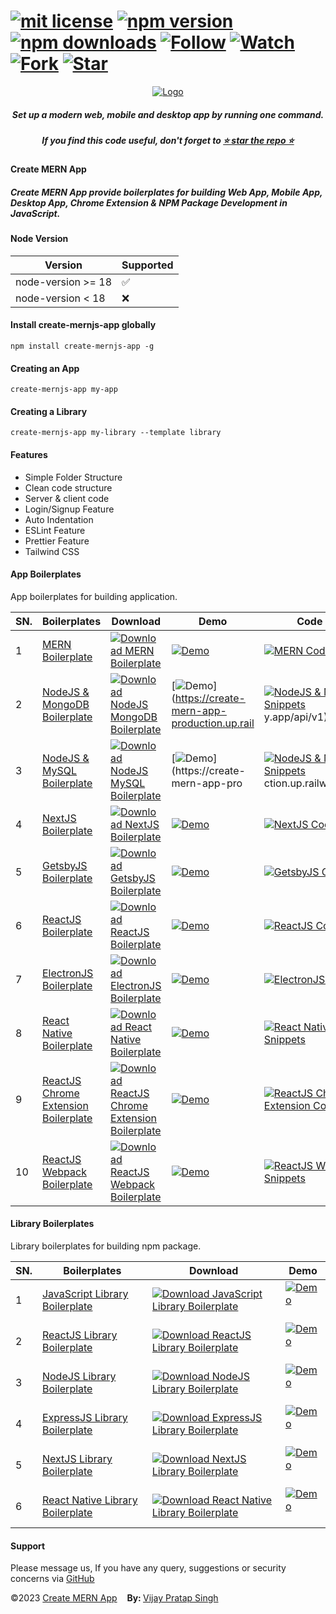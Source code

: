 # [![mit license](https://img.shields.io/github/license/mernjs/create-mern-app)](https://github.com/mernjs/create-mern-app/blob/master/LICENSE) [![npm version](https://img.shields.io/npm/v/create-mernjs-app)](https://www.npmjs.com/package/create-mernjs-app) [![npm downloads](https://img.shields.io/npm/dy/create-mernjs-app)](https://www.npmjs.com/package/create-mernjs-app) [![Follow](https://img.shields.io/github/followers/mernjs?style=social)](https://github.com/mernjs?tab=followers) [![Watch](https://img.shields.io/github/watchers/mernjs/create-mern-app?style=social)](https://github.com/mernjs/create-mern-app/watchers) [![Fork](https://img.shields.io/github/forks/mernjs/create-mern-app?style=social)](https://github.com/mernjs/create-mern-app/network/members) [![Star](https://img.shields.io/github/stars/mernjs/create-mern-app?style=social)](https://github.com/mernjs/create-mern-app/stargazers)

<p align="center">
  <a target="_blank" href="https://mernjs.github.io/create-mern-app" rel="noopener">
 <img src="https://mernjs.github.io/create-mern-app/assets/logo1.png" alt="Logo"></a>
</p>
<h5 align="center">Set up a modern web, mobile and desktop app by running one command.</h5>

<h5 align="center">
If you find this code useful, don't forget to <a target="_blank" href="https://github.com/mernjs/create-mern-app" rel="noopener">⭐ star the repo ⭐</a> 
</h5>

<h4>Create MERN App</h4>
<h5>Create MERN App provide boilerplates for building Web App, Mobile App, Desktop App, Chrome Extension & NPM Package Development in JavaScript.</h5>

<h4>Node Version </h4>

| Version | Supported          |
| ------- | ------------------ |
| node-version >= 18   | :white_check_mark: |
| node-version  < 18   | :x:  |

<h4>Install create-mernjs-app globally</h4>

```
npm install create-mernjs-app -g 
```

<h4>Creating an App</h4>

```
create-mernjs-app my-app
```

<h4>Creating a Library</h4>

```
create-mernjs-app my-library --template library
```

<h4>Features</h4>

- Simple Folder Structure
- Clean code structure
- Server & client code
- Login/Signup Feature
- Auto Indentation 
- ESLint Feature
- Prettier Feature
- Tailwind CSS 

<h4>App Boilerplates</h4>

App boilerplates for building application.

| SN. | Boilerplates | Download | Demo | Code Snippets |
| ------ | ------ | ------ | ------ | ------ |
| 1 | [MERN Boilerplate](https://github.com/mernjs/create-mern-app/tree/master/templates/app/mern-boilerplate) | [![Download MERN Boilerplate](https://custom-icon-badges.herokuapp.com/badge/-Download-blue?style=for-the-badge&logo=download&logoColor=white "Download MERN Boilerplate")](https://github.com/mernjs/create-mern-app/raw/master/templates/app/mern-boilerplate.zip) | [![Demo](https://custom-icon-badges.herokuapp.com/badge/-demo-red?style=for-the-badge&logo=link&logoColor=white "Click to view live demo")](https://create-mern-app.vercel.app) | [![MERN Code Snippets](https://custom-icon-badges.herokuapp.com/badge/-Code%20Snippets-blue?style=for-the-badge&logo=link&logoColor=white "MERN Code Snippets")](https://github.com/mernjs/create-mern-app/wiki/MERN-Code-snippets) |
| 2 | [NodeJS & MongoDB Boilerplate](https://github.com/mernjs/create-mern-app/tree/master/templates/app/nodejs-mongodb-boilerplate) | [![Download NodeJS MongoDB Boilerplate](https://custom-icon-badges.herokuapp.com/badge/-Download-blue?style=for-the-badge&logo=download&logoColor=white "Download NodeJS MongoDB Boilerplate")](https://github.com/mernjs/create-mern-app/raw/master/templates/app/nodejs-mongodb-boilerplate.zip) | [![Demo](https://custom-icon-badges.herokuapp.com/badge/-demo-red?style=for-the-badge&logo=link&logoColor=white "Click to view live demo")](https://create-mern-app-production.up.rail | [![NodeJS & MongoDB Code Snippets](https://custom-icon-badges.herokuapp.com/badge/-Code%20Snippets-blue?style=for-the-badge&logo=link&logoColor=white "NodeJS & MongoDB Code Snippets")](https://github.com/mernjs/create-mern-app/wiki/NodeJS-&-MongoDB-Code-snippets) y.app/api/v1)  |
| 3 | [NodeJS & MySQL Boilerplate](https://github.com/mernjs/create-mern-app/tree/master/templates/app/nodejs-mysql-boilerplate) | [![Download NodeJS MySQL Boilerplate](https://custom-icon-badges.herokuapp.com/badge/-Download-blue?style=for-the-badge&logo=download&logoColor=white "Download NodeJS MySQL Boilerplate")](https://github.com/mernjs/create-mern-app/raw/master/templates/app/nodejs-mysql-boilerplate.zip) | [![Demo](https://custom-icon-badges.herokuapp.com/badge/-demo-red?style=for-the-badge&logo=link&logoColor=white "Click to view live demo")](https://create-mern-app-pro | [![NodeJS & MySQL Code Snippets](https://custom-icon-badges.herokuapp.com/badge/-Code%20Snippets-blue?style=for-the-badge&logo=link&logoColor=white "NodeJS & MySQL Code Snippets")](https://github.com/mernjs/create-mern-app/wiki/NodeJS-&-MySQL-Code-snippets) ction.up.railway.app/api/v1)  |
| 4 | [NextJS Boilerplate](https://github.com/mernjs/create-mern-app/tree/master/templates/app/nextjs-boilerplate) | [![Download NextJS Boilerplate](https://custom-icon-badges.herokuapp.com/badge/-Download-blue?style=for-the-badge&logo=download&logoColor=white "Download NextJS Boilerplate")](https://github.com/mernjs/create-mern-app/raw/master/templates/app/nextjs-boilerplate.zip) | [![Demo](https://custom-icon-badges.herokuapp.com/badge/-demo-red?style=for-the-badge&logo=link&logoColor=white "Click to view live demo")](https://create-mern-app.vercel.app) | [![NextJS Code Snippets](https://custom-icon-badges.herokuapp.com/badge/-Code%20Snippets-blue?style=for-the-badge&logo=link&logoColor=white "NextJS Code Snippets")](https://github.com/mernjs/create-mern-app/wiki/NextJS-Code-snippets) |
| 5 | [GetsbyJS Boilerplate](https://github.com/mernjs/create-mern-app/tree/master/templates/app/gatsbyjs-boilerplate) | [![Download GetsbyJS Boilerplate](https://custom-icon-badges.herokuapp.com/badge/-Download-blue?style=for-the-badge&logo=download&logoColor=white "Download GetsbyJS Boilerplate")](https://github.com/mernjs/create-mern-app/raw/master/templates/app/gatsbyjs-boilerplate.zip) | [![Demo](https://custom-icon-badges.herokuapp.com/badge/-demo-red?style=for-the-badge&logo=link&logoColor=white "Click to view live demo")](https://create-mern-app.vercel.app) | [![GetsbyJS Code Snippets](https://custom-icon-badges.herokuapp.com/badge/-Code%20Snippets-blue?style=for-the-badge&logo=link&logoColor=white "GetsbyJS Code Snippets")](https://github.com/mernjs/create-mern-app/wiki/GetsbyJS-Code-snippets) |
| 6 | [ReactJS Boilerplate](https://github.com/mernjs/create-mern-app/tree/master/templates/app/reactjs-boilerplate) | [![Download ReactJS Boilerplate](https://custom-icon-badges.herokuapp.com/badge/-Download-blue?style=for-the-badge&logo=download&logoColor=white "Download ReactJS Boilerplate")](https://github.com/mernjs/create-mern-app/raw/master/templates/app/reactjs-boilerplate.zip) | [![Demo](https://custom-icon-badges.herokuapp.com/badge/-demo-red?style=for-the-badge&logo=link&logoColor=white "Click to view live demo")](https://create-mern-app.vercel.app) | [![ReactJS Code Snippets](https://custom-icon-badges.herokuapp.com/badge/-Code%20Snippets-blue?style=for-the-badge&logo=link&logoColor=white "ReactJS Code Snippets")](https://github.com/mernjs/create-mern-app/wiki/ReactJS-Code-snippets) |
| 7 | [ElectronJS Boilerplate](https://github.com/mernjs/create-mern-app/tree/master/templates/app/electronjs-boilerplate) | [![Download ElectronJS Boilerplate](https://custom-icon-badges.herokuapp.com/badge/-Download-blue?style=for-the-badge&logo=download&logoColor=white "Download ElectronJS Boilerplate")](https://github.com/mernjs/create-mern-app/raw/master/templates/app/electronjs-boilerplate.zip) | [![Demo](https://custom-icon-badges.herokuapp.com/badge/-demo-red?style=for-the-badge&logo=link&logoColor=white "Click to view live demo")](https://create-mern-app.vercel.app) | [![ElectronJS Code Snippets](https://custom-icon-badges.herokuapp.com/badge/-Code%20Snippets-blue?style=for-the-badge&logo=link&logoColor=white "ElectronJS Code Snippets")](https://github.com/mernjs/create-mern-app/wiki/ElectronJS-Code-snippets) |
| 8 | [React Native Boilerplate](https://github.com/mernjs/create-mern-app/tree/master/templates/app/react-native-boilerplate) | [![Download React Native Boilerplate](https://custom-icon-badges.herokuapp.com/badge/-Download-blue?style=for-the-badge&logo=download&logoColor=white "Download React Native Boilerplate")](https://github.com/mernjs/create-mern-app/raw/master/templates/app/react-native-boilerplate.zip) | [![Demo](https://custom-icon-badges.herokuapp.com/badge/-demo-red?style=for-the-badge&logo=link&logoColor=white "Click to view live demo")](https://create-mern-app.vercel.app) | [![React Native Code Snippets](https://custom-icon-badges.herokuapp.com/badge/-Code%20Snippets-blue?style=for-the-badge&logo=link&logoColor=white "React Native Code Snippets")](https://github.com/mernjs/create-mern-app/wiki/React-Native-Code-snippets) |
| 9 | [ReactJS Chrome Extension Boilerplate](https://github.com/mernjs/create-mern-app/tree/master/templates/app/reactjs-chrome-extension-boilerplate) | [![Download ReactJS Chrome Extension Boilerplate](https://custom-icon-badges.herokuapp.com/badge/-Download-blue?style=for-the-badge&logo=download&logoColor=white "Download ReactJS Chrome Extension Boilerplate")](https://github.com/mernjs/create-mern-app/raw/master/templates/app/reactjs-chrome-extension-boilerplate.zip) | [![Demo](https://custom-icon-badges.herokuapp.com/badge/-demo-red?style=for-the-badge&logo=link&logoColor=white "Click to view live demo")](https://create-mern-app.vercel.app) | [![ReactJS Chrome Extension Code Snippets](https://custom-icon-badges.herokuapp.com/badge/-Code%20Snippets-blue?style=for-the-badge&logo=link&logoColor=white "ReactJS Chrome Extension Code Snippets")](https://github.com/mernjs/create-mern-app/wiki/ReactJS-Chrome-Extension-Code-snippets) |
| 10 | [ReactJS Webpack Boilerplate](https://github.com/mernjs/create-mern-app/tree/master/templates/app/reactjs-webpack-boilerplate) | [![Download ReactJS Webpack Boilerplate](https://custom-icon-badges.herokuapp.com/badge/-Download-blue?style=for-the-badge&logo=download&logoColor=white "Download ReactJS Webpack Boilerplate")](https://github.com/mernjs/create-mern-app/raw/master/templates/app/reactjs-webpack-boilerplate.zip) | [![Demo](https://custom-icon-badges.herokuapp.com/badge/-demo-red?style=for-the-badge&logo=link&logoColor=white "Click to view live demo")](https://create-mern-app.vercel.app) | [![ReactJS Webpack Code Snippets](https://custom-icon-badges.herokuapp.com/badge/-Code%20Snippets-blue?style=for-the-badge&logo=link&logoColor=white "ReactJS Webpack Code Snippets")](https://github.com/mernjs/create-mern-app/wiki/ReactJS-Webpack-Code-snippets) |

<h4>Library Boilerplates</h4>

Library boilerplates for building npm package.

| SN. | Boilerplates | Download | Demo |
| ------ | ------ | ------ | ------ |
| 1 | [JavaScript Library Boilerplate](https://github.com/mernjs/create-mern-app/tree/master/templates/library/javascript-library-boilerplate) | [![Download JavaScript Library Boilerplate](https://custom-icon-badges.herokuapp.com/badge/-Download-blue?style=for-the-badge&logo=download&logoColor=white "Download JavaScript Library Boilerplate")](https://github.com/mernjs/create-mern-app/raw/master/templates/library/javascript-library-boilerplate.zip) | [![Demo](https://custom-icon-badges.herokuapp.com/badge/-demo-red?style=for-the-badge&logo=link&logoColor=white "Click to view live demo")](https://create-mern-app.vercel.app)  |
| 2 | [ReactJS Library Boilerplate](https://github.com/mernjs/create-mern-app/tree/master/templates/library/reactjs-library-boilerplate) | [![Download ReactJS Library Boilerplate](https://custom-icon-badges.herokuapp.com/badge/-Download-blue?style=for-the-badge&logo=download&logoColor=white "Download ReactJS Library Boilerplate")](https://github.com/mernjs/create-mern-app/raw/master/templates/library/reactjs-library-boilerplate.zip) | [![Demo](https://custom-icon-badges.herokuapp.com/badge/-demo-red?style=for-the-badge&logo=link&logoColor=white "Click to view live demo")](https://create-mern-app.vercel.app)  |
| 3 | [NodeJS Library Boilerplate](https://github.com/mernjs/create-mern-app/tree/master/templates/library/nodejs-library-boilerplate) | [![Download NodeJS Library Boilerplate](https://custom-icon-badges.herokuapp.com/badge/-Download-blue?style=for-the-badge&logo=download&logoColor=white "Download NodeJS Library Boilerplate")](https://github.com/mernjs/create-mern-app/raw/master/templates/library/nodejs-library-boilerplate.zip) | [![Demo](https://custom-icon-badges.herokuapp.com/badge/-demo-red?style=for-the-badge&logo=link&logoColor=white "Click to view live demo")](https://create-mern-app.vercel.app)  |
| 4 | [ExpressJS Library Boilerplate](https://github.com/mernjs/create-mern-app/tree/master/templates/library/expressjs-library-boilerplate) | [![Download ExpressJS Library Boilerplate](https://custom-icon-badges.herokuapp.com/badge/-Download-blue?style=for-the-badge&logo=download&logoColor=white "Download ExpressJS Library Boilerplate")](https://github.com/mernjs/create-mern-app/raw/master/templates/library/expressjs-library-boilerplate.zip) | [![Demo](https://custom-icon-badges.herokuapp.com/badge/-demo-red?style=for-the-badge&logo=link&logoColor=white "Click to view live demo")](https://create-mern-app.vercel.app)  |
| 5 | [NextJS Library Boilerplate](https://github.com/mernjs/create-mern-app/tree/master/templates/library/nextjs-library-boilerplate) | [![Download NextJS Library Boilerplate](https://custom-icon-badges.herokuapp.com/badge/-Download-blue?style=for-the-badge&logo=download&logoColor=white "Download NextJS Library Boilerplate")](https://github.com/mernjs/create-mern-app/raw/master/templates/library/nextjs-library-boilerplate.zip) | [![Demo](https://custom-icon-badges.herokuapp.com/badge/-demo-red?style=for-the-badge&logo=link&logoColor=white "Click to view live demo")](https://create-mern-app.vercel.app)  |
| 6 | [React Native Library Boilerplate](https://github.com/mernjs/create-mern-app/tree/master/templates/library/react-native-library-boilerplate) | [![Download React Native Library Boilerplate](https://custom-icon-badges.herokuapp.com/badge/-Download-blue?style=for-the-badge&logo=download&logoColor=white "Download React Native Library Boilerplate")](https://github.com/mernjs/create-mern-app/raw/master/templates/library/react-native-library-boilerplate.zip) | [![Demo](https://custom-icon-badges.herokuapp.com/badge/-demo-red?style=for-the-badge&logo=link&logoColor=white "Click to view live demo")](https://create-mern-app.vercel.app)  |

<h4>Support</h4>

Please message us, If you have any query, suggestions or security concerns via [GitHub](https://github.com/mernjs/create-mern-app/discussions)

<p style="margin-left: '30px', margin-right: '30px'"><span style="text-align: 'left'">©2023 <a href="https://github.com/mernjs/create-mern-app/blob/master/LICENSE" target="_blank"> Create MERN App</a></span>&nbsp;&nbsp;&nbsp;&nbsp;<span style="float: 'right'"><b>By: </b> <a href="https://vijay-pratap-singh.netlify.app" target="_blank"> Vijay Pratap Singh</a></span></p>
